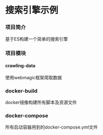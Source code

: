 # 搜索引擎示例

### 项目简介

基于ES构建一个简单的搜索引擎

### 项目模块

#### crawling-data

使用webmagic框架爬取数据


### docker-build 

docker镜像构建所有脚本及资源文件


### docker-compose

所有启动容器用到的docker-compose.yml文件

